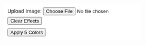 <!DOCTYPE html>
<html lang="en">
<head>
  <meta charset="UTF-8" />
  <meta name="viewport" content="width=device-width, initial-scale=1.0"/>
  <title>P5.js Effects Demo with Color Selector & Pie</title>
  <!-- 引入 p5.js + DOM 扩展 -->
  <script src="https://cdnjs.cloudflare.com/ajax/libs/p5.js/1.4.0/p5.min.js"></script>
  <script src="https://cdnjs.cloudflare.com/ajax/libs/p5.js/1.4.0/addons/p5.dom.min.js"></script>
  <style>
    body { margin:0; overflow:hidden; }
    #controls {
      position:absolute; top:10px; left:10px; z-index:10;
      background:#fff; padding:10px; border-radius:5px;
      font-family:sans-serif; line-height:1.5;
    }
    #color-pool { margin-top:5px; display:flex; flex-wrap:wrap; max-width:300px; }
    .color-swatch {
      width:24px; height:24px; margin:2px;
      border:2px solid #ccc; cursor:pointer;
    }
    .selected { border-color:#000; }
    #apply-btn, #clear-btn { margin-top:5px; display:block; }
  </style>
</head>
<body>
  <div id="controls">
    <label>Upload Image:
      <input type="file" id="file-input" accept="image/*">
    </label>
    <button id="clear-btn">Clear Effects</button>
    <div id="color-pool"></div>
    <button id="apply-btn">Apply 5 Colors</button>
  </div>

  <script>
    // 全局状态
    let effects = [];
    let colors = ['#eac435','#345995','#e40066','#fb4d3d','#000000']; // 当前生效的 5 色
    let extracted = [];       // 提取出的 10 色
    let colorCounts = [];     // 每个提取色的像素计数
    let selected = new Set(); // 用户选中的索引

    function setup() {
      createCanvas(900, 900);
      rectMode(CENTER);
      // 绑定 DOM 事件
      select('#file-input').input(handleFile);
      select('#clear-btn').mousePressed(() => effects = []);
      select('#apply-btn').mousePressed(applyColors);
    }

    function draw() {
      background(230);
      // 运行并清理所有效果组
      effects.forEach(e => e.run());
      for (let i = effects.length - 1; i >= 0; i--) {
        if (effects[i].isDead) effects.splice(i, 1);
      }
      // 每隔 10 帧，产生一个新的效果组
      if (frameCount % 10 === 0) {
        effects.push(new EffectGroup(random(width), random(height)));
      }
      // 绘制右下角颜色比例扇形图
      drawPieChart();
    }

    // 文件上传回调
    function handleFile() {
      const file = this.elt.files[0];
      if (file && file.type.startsWith('image')) {
        loadImage(URL.createObjectURL(file), img => {
          img.resize(100, 0);
          extractColors(img);
        });
      }
    }

    // 提取前 10 主色并记录每色出现次数
    function extractColors(img) {
      img.loadPixels();
      const mapCount = {};
      const step = 5;
      for (let y = 0; y < img.height; y += step) {
        for (let x = 0; x < img.width; x += step) {
          const i = 4 * (y * img.width + x);
          let r = Math.round(img.pixels[i]   / 32) * 32;
          let g = Math.round(img.pixels[i+1] / 32) * 32;
          let b = Math.round(img.pixels[i+2] / 32) * 32;
          r = constrain(r,0,255);
          g = constrain(g,0,255);
          b = constrain(b,0,255);
          const key = `${r},${g},${b}`;
          mapCount[key] = (mapCount[key] || 0) + 1;
        }
      }
      // 排序取前 10
      const sorted = Object.entries(mapCount)
        .sort((a,b) => b[1] - a[1])
        .slice(0,10);
      extracted = sorted.map(([k])=>{
        const [r,g,b] = k.split(',').map(Number);
        return '#' + hex(r,2) + hex(g,2) + hex(b,2);
      });
      colorCounts = sorted.map(([_,count])=> count );
      // 重置选择并渲染 Swatches
      selected.clear();
      renderSwatches();
    }

    // 渲染 10 个可点击色块
    function renderSwatches() {
      const pool = select('#color-pool');
      pool.html('');
      extracted.forEach((c,i) => {
        const sw = createDiv();
        sw.addClass('color-swatch');
        sw.style('background', c);
        sw.attribute('data-index', i);
        sw.mousePressed(() => toggleSelect(i, sw));
        pool.child(sw);
      });
    }

    // 切换选中状态（最多 5 个）
    function toggleSelect(i, el) {
      if (selected.has(i)) {
        selected.delete(i);
        el.removeClass('selected');
      } else if (selected.size < 5) {
        selected.add(i);
        el.addClass('selected');
      }
    }

    // 将选中的 5 色 应用为 主色数组
    function applyColors() {
      if (selected.size === 5) {
        colors = Array.from(selected).map(i => extracted[i]);
      } else {
        alert('Please select exactly 5 colors.');
      }
    }

    // 在画布右下角绘制扇形图
    function drawPieChart() {
      const cx = width - 100;
      const cy = height - 100;
      const r  = 80;
      // 计算总选中计数
      let total = 0;
      selected.forEach(i => total += colorCounts[i]);
      if (total === 0) return;  // 无选中则不画

      let start = 0;
      selected.forEach(i => {
        const count = colorCounts[i];
        const angle = (count / total) * TWO_PI;
        noStroke();
        fill(extracted[i]);
        arc(cx, cy, 2*r, 2*r, start, start + angle, PIE);
        start += angle;
      });
      // 外圈白边
      stroke(255);
      strokeWeight(2);
      noFill();
      ellipse(cx, cy, 2*r, 2*r);
    }

    // —— 以下为原效果代码，无改动 ——
    function easeOutCubic(x) { return 1 - pow(1 - x, 3); }
    function easeOutExpo(x) { return x === 1 ? 1 : 1 - pow(2, -10 * x); }
    function easeInQuart(x) { return x * x * x * x; }

    class EffectGroup {
      constructor(x,y) {
        this.x = x; this.y = y;
        this.phase = 0; this.isDead = false;
        this.agents = [
          new Raindrop(x,y, int(random(90,120)), random(colors))
        ];
      }
      run() {
        this.agents.forEach(a => a.run());
        this.agents = this.agents.filter(a => !a.isDead);
        if (this.phase === 0 && this.agents.length === 0) {
          this.phase = 1;
        }
        if (this.phase === 1) {
          this.agents.push(new Donut(this.x,this.y, int(random(40,50)), random(colors)));
          for (let i = 0; i < 50; i++) {
            this.agents.push(new Splash(this.x,this.y, int(random(90,120))));
          }
          this.phase = 2;
        }
        if (this.phase === 2 && this.agents.length === 0) {
          this.isDead = true;
        }
      }
    }

    class Agent {
      constructor(x,y,life) {
        this.x = x; this.y = y;
        this.life = life; this.maxLife = life;
        this.isDead = false; this.amount = 0;
      }
      update() { this.amount = map(this.life, 0, this.maxLife, 1, 0); }
      checkLife() { if (--this.life <= 0) this.isDead = true; }
      run() {
        this.show();
        this.move();
        this.checkLife();
        this.update();
      }
      show() {}
      move() {}
    }

    class Raindrop extends Agent {
      constructor(x,y,life,clr) {
        super(x,y,life);
        this.w = width * random(0.01,0.02);
        this.h = this.w * 2.5;
        this.shiftY = -height/2;
        this.clr = clr;
      }
      show() {
        push();
        translate(this.x, this.y);
        noStroke(); fill(this.clr);
        ellipse(
          0,
          this.shiftY * pow(1 - this.amount, 3),
          this.w * this.amount,
          this.h * this.amount
        );
        pop();
      }
    }

    class Splash extends Agent {
      constructor(x,y,life) {
        super(x,y,life);
        this.type = int(random(4));
        this.w = width * random(0.01,0.05);
        let r = this.w * random(1,4),
            a = random(TAU);
        this.xShift = r * cos(a);
        this.yShift = r * sin(a);
        this.clr = random(colors);
        this.rev = TAU * random(10) * random(-1,1);
      }
      show() {
        push();
        translate(this.x, this.y);
        noFill(); stroke(this.clr);
        let t = this.amount;
        switch (this.type) {
          case 0:
            circle(
              this.xShift * easeOutExpo(t),
              this.yShift * easeOutExpo(t),
              this.w * (1 - easeOutCubic(t))
            );
            break;
          case 1:
            strokeWeight(this.w * 0.1 * (1 - t));
            line(
              this.xShift * easeOutExpo(t),
              this.yShift * easeOutExpo(t),
              this.xShift * easeOutCubic(t),
              this.yShift * easeOutCubic(t)
            );
            break;
          case 2:
            if (random() < 0.5) {
              circle(
                this.xShift * easeOutExpo(t),
                this.yShift * easeOutExpo(t),
                width * 0.005 * (1 - t)
              );
            }
            break;
          case 3:
            let ang = this.rev * t,
                rad = this.w * (1 - easeOutCubic(t));
            point(
              this.xShift * easeOutCubic(t) + rad * cos(ang),
              this.yShift * easeOutCubic(t) + rad * sin(ang)
            );
            break;
        }
        pop();
      }
    }

    class Donut extends Agent {
      constructor(x,y,life,clr) {
        super(x,y,life);
        this.d = width * random(0.05,0.08);
        this.clr = clr;
      }
      show() {
        push();
        translate(this.x, this.y);
        noStroke(); fill(this.clr);
        beginShape();
          for (let a = 0; a < TAU; a += TAU/360) {
            let r = (this.d/2) * easeOutExpo(this.amount);
            vertex(r * cos(a), r * sin(a));
          }
        beginContour();
          for (let a = TAU; a > 0; a -= TAU/360) {
            let r = (this.d/2) * easeInQuart(this.amount);
            vertex(r * cos(a), r * sin(a));
          }
        endContour();
        endShape();
        pop();
      }
    }
  </script>
</body>
</html>
